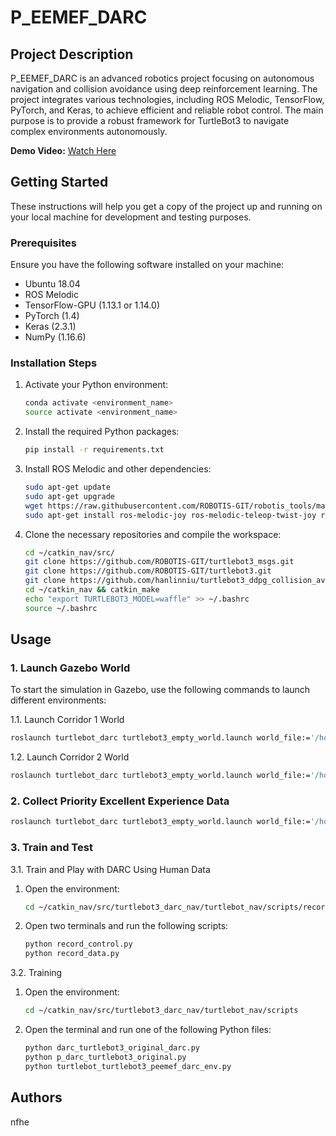 # P_EEMEF_DARC

## Project Description

P_EEMEF_DARC is an advanced robotics project focusing on autonomous navigation and collision avoidance using deep reinforcement learning. The project integrates various technologies, including ROS Melodic, TensorFlow, PyTorch, and Keras, to achieve efficient and reliable robot control. The main purpose is to provide a robust framework for TurtleBot3 to navigate complex environments autonomously.

**Demo Video:** [Watch Here](https://youtu.be/MnyCGTHqN8g)

## Getting Started

These instructions will help you get a copy of the project up and running on your local machine for development and testing purposes.

### Prerequisites

Ensure you have the following software installed on your machine:

- Ubuntu 18.04
- ROS Melodic
- TensorFlow-GPU (1.13.1 or 1.14.0)
- PyTorch (1.4)
- Keras (2.3.1)
- NumPy (1.16.6)

### Installation Steps

1. Activate your Python environment:
    ```bash
    conda activate <environment_name>
    source activate <environment_name>
    ```

2. Install the required Python packages:
    ```bash
    pip install -r requirements.txt
    ```

3. Install ROS Melodic and other dependencies:
    ```bash
    sudo apt-get update
    sudo apt-get upgrade
    wget https://raw.githubusercontent.com/ROBOTIS-GIT/robotis_tools/master/install_ros_melodic.sh && chmod 755 ./install_ros_melodic.sh && bash ./install_ros_melodic.sh
    sudo apt-get install ros-melodic-joy ros-melodic-teleop-twist-joy ros-melodic-teleop-twist-keyboard ros-melodic-laser-proc ros-melodic-rgbd-launch ros-melodic-depthimage-to-laserscan ros-melodic-rosserial-arduino ros-melodic-rosserial-python ros-melodic-rosserial-server ros-melodic-rosserial-client ros-melodic-rosserial-msgs ros-melodic-amcl ros-melodic-map-server ros-melodic-move-base ros-melodic-urdf ros-melodic-xacro ros-melodic-compressed-image-transport ros-melodic-rqt-image-view ros-melodic-gmapping ros-melodic-navigation ros-melodic-interactive-markers
    ```

4. Clone the necessary repositories and compile the workspace:
    ```bash
    cd ~/catkin_nav/src/
    git clone https://github.com/ROBOTIS-GIT/turtlebot3_msgs.git
    git clone https://github.com/ROBOTIS-GIT/turtlebot3.git
    git clone https://github.com/hanlinniu/turtlebot3_ddpg_collision_avoidance.git
    cd ~/catkin_nav && catkin_make
    echo "export TURTLEBOT3_MODEL=waffle" >> ~/.bashrc
    source ~/.bashrc
    ```

## Usage

### 1. Launch Gazebo World

To start the simulation in Gazebo, use the following commands to launch different environments:

1.1. Launch Corridor 1 World
```bash
roslaunch turtlebot_darc turtlebot3_empty_world.launch world_file:='/home/he/catkin_nav/src/turtlebot3_darc_nav/turtlebot_darc/world/3_corridor.world'
```

1.2. Launch Corridor 2 World
```bash
roslaunch turtlebot_darc turtlebot3_empty_world.launch world_file:='/home/he/catkin_nav/src/turtlebot3_darc_nav/turtlebot_darc/world/2_corridor.world'
```

### 2. Collect Priority Excellent Experience Data

```bash
roslaunch turtlebot_darc turtlebot3_empty_world.launch world_file:='/home/he/catkin_nav/src/turtlebot3_darc_nav/turtlebot_darc/world/record_maze.world'
```

### 3. Train and Test

3.1. Train and Play with DARC Using Human Data

1. Open the environment:
    ```bash
    cd ~/catkin_nav/src/turtlebot3_darc_nav/turtlebot_nav/scripts/record_data
    ```

2. Open two terminals and run the following scripts:
    ```bash
    python record_control.py
    python record_data.py
    ```

3.2. Training

1. Open the environment:
    ```bash
    cd ~/catkin_nav/src/turtlebot3_darc_nav/turtlebot_nav/scripts
    ```

2. Open the terminal and run one of the following Python files:
    ```bash
    python darc_turtlebot3_original_darc.py
    python p_darc_turtlebot3_original.py
    python turtlebot_turtlebot3_peemef_darc_env.py
    ```

## Authors

nfhe

